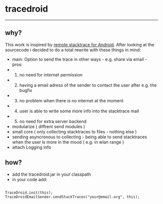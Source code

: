 tracedroid
==========
----------

why?
----

This work is inspired by [remote stacktrace for Android][1]. After looking at the sourcecode i decided to do a total
 rewrite with these things in mind:

 - main: Option to send the trace in other ways - e.g. share via email - pros:
  - 1. no need for internet permission
  - 2. having a email adress of the sender to contact the user after e.g. the bugfix
  - 3. no problem when there is no internet at the moment
  - 4. user is able to write some more info into the stacktrace mail
  - 5. no need for extra server backend
 - modularize ( diffrent send modules )
 - small core ( only collecting stacktraces to files - nothing else )
 - sending asyncronous to collecting - being able to send stacktraces when the user is more in the mood ( e.g. in wlan range )
 - attach Logging info

how?
----

 - add the tracedroid.jar in your classpath
 - in your code add:

  <pre><code>
TraceDroid.init(this);
TraceDroidEmailSender.sendStackTraces("your@email.org", this);
  </code></pre>

 
  [1]: http://code.google.com/p/android-remote-stacktrace/